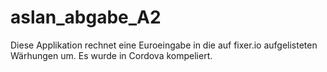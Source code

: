 # aslan_abgabe_A2
Diese Applikation rechnet eine Euroeingabe in die auf fixer.io aufgelisteten Wärhungen um.
Es wurde in Cordova kompeliert. 
